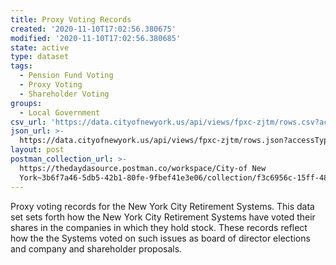 ```yaml
---
title: Proxy Voting Records
created: '2020-11-10T17:02:56.380675'
modified: '2020-11-10T17:02:56.380685'
state: active
type: dataset
tags:
  - Pension Fund Voting
  - Proxy Voting
  - Shareholder Voting
groups:
  - Local Government
csv_url: 'https://data.cityofnewyork.us/api/views/fpxc-zjtm/rows.csv?accessType=DOWNLOAD'
json_url: >-
  https://data.cityofnewyork.us/api/views/fpxc-zjtm/rows.json?accessType=DOWNLOAD
layout: post
postman_collection_url: >-
  https://thedaydasource.postman.co/workspace/City-of New
  York~3b6f7a46-5db5-42b1-80fe-9fbef41e3e06/collection/f3c6956c-15ff-48e4-9dee-f09b3adcc726
---
```

Proxy voting records for the New York City Retirement Systems. This data set sets forth how the New York City Retirement Systems have voted their shares in the companies in which they hold stock. These records reflect how the the Systems voted on such issues as board of director elections and company and shareholder proposals.
